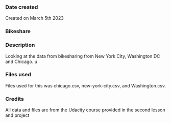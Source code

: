 

### Date created
Created on March 5th 2023

### Bikeshare 


### Description
Looking at the data from bikesharing from New York City, Washington DC and Chicago. u

### Files used
Files used for this was chicago.csv, new-york-city.csv, and Washington.csv.

### Credits
All data and files are from the Udacity course provided in the second lesson and project

